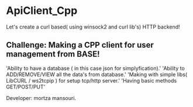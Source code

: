 # ApiClient_Cpp
Let's create a curl based( using winsock2 and curl lib's) HTTP backend!

## Challenge: Making a CPP client for user management from BASE! 

'Ability to have a database ( in this case json for simplyfication).'
'Ability to ADD/REMOVE/VIEW all the data's from database.'
'Making with simple libs( LibCURL / ws2tcpip ) for setup tcp/http server.'
'Having basic methods GET/POST/PUT'



Developer: mortza mansouri.
